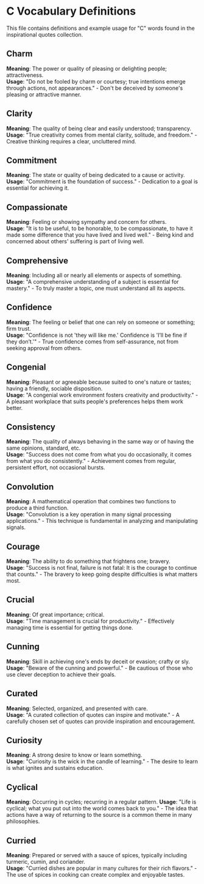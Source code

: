# C Vocabulary Definitions

This file contains definitions and example usage for "C" words found in the inspirational quotes collection.

## Charm

**Meaning**: The power or quality of pleasing or delighting people; attractiveness.  
**Usage**: "Do not be fooled by charm or courtesy; true intentions emerge through actions, not appearances." - Don't be deceived by someone's pleasing or attractive manner.

## Clarity

**Meaning**: The quality of being clear and easily understood; transparency.  
**Usage**: "True creativity comes from mental clarity, solitude, and freedom." - Creative thinking requires a clear, uncluttered mind.

## Commitment

**Meaning**: The state or quality of being dedicated to a cause or activity.  
**Usage**: "Commitment is the foundation of success." - Dedication to a goal is essential for achieving it.

## Compassionate

**Meaning**: Feeling or showing sympathy and concern for others.  
**Usage**: "It is to be useful, to be honorable, to be compassionate, to have it made some difference that you have lived and lived well." - Being kind and concerned about others' suffering is part of living well.

## Comprehensive

**Meaning**: Including all or nearly all elements or aspects of something.  
**Usage**: "A comprehensive understanding of a subject is essential for mastery." - To truly master a topic, one must understand all its aspects.

## Confidence

**Meaning**: The feeling or belief that one can rely on someone or something; firm trust.  
**Usage**: "Confidence is not 'they will like me.' Confidence is 'I’ll be fine if they don’t.'" - True confidence comes from self-assurance, not from seeking approval from others.

## Congenial

**Meaning**: Pleasant or agreeable because suited to one's nature or tastes; having a friendly, sociable disposition.  
**Usage**: "A congenial work environment fosters creativity and productivity." - A pleasant workplace that suits people's preferences helps them work better.

## Consistency

**Meaning**: The quality of always behaving in the same way or of having the same opinions, standard, etc.  
**Usage**: "Success does not come from what you do occasionally, it comes from what you do consistently." - Achievement comes from regular, persistent effort, not occasional bursts.

## Convolution

**Meaning**: A mathematical operation that combines two functions to produce a third function.  
**Usage**: "Convolution is a key operation in many signal processing applications." - This technique is fundamental in analyzing and manipulating signals.

## Courage

**Meaning**: The ability to do something that frightens one; bravery.  
**Usage**: "Success is not final, failure is not fatal: It is the courage to continue that counts." - The bravery to keep going despite difficulties is what matters most.

## Crucial

**Meaning**: Of great importance; critical.  
**Usage**: "Time management is crucial for productivity." - Effectively managing time is essential for getting things done.

## Cunning

**Meaning**: Skill in achieving one's ends by deceit or evasion; crafty or sly.  
**Usage**: "Beware of the cunning and powerful." - Be cautious of those who use clever deception to achieve their goals.

## Curated

**Meaning**: Selected, organized, and presented with care.  
**Usage**: "A curated collection of quotes can inspire and motivate." - A carefully chosen set of quotes can provide inspiration and encouragement.

## Curiosity

**Meaning**: A strong desire to know or learn something.  
**Usage**: "Curiosity is the wick in the candle of learning." - The desire to learn is what ignites and sustains education.

## Cyclical

**Meaning**: Occurring in cycles; recurring in a regular pattern.
**Usage**: "Life is cyclical; what you put out into the world comes back to you." - The idea that actions have a way of returning to the source is a common theme in many philosophies.

## Curried

**Meaning**: Prepared or served with a sauce of spices, typically including turmeric, cumin, and coriander.  
**Usage**: "Curried dishes are popular in many cultures for their rich flavors." - The use of spices in cooking can create complex and enjoyable tastes.
